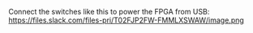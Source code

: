 Connect the switches like this to power the FPGA from USB: https://files.slack.com/files-pri/T02FJP2FW-FMMLXSWAW/image.png
